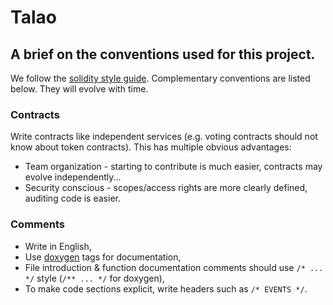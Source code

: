 # Talao #

## A brief on the conventions used for this project. ##
We follow the [solidity style guide](http://solidity.readthedocs.io/en/develop/style-guide.html). Complementary conventions are listed below. They will evolve with time.

### Contracts ###
Write contracts like independent services (e.g. voting contracts should not know about token contracts). This has multiple obvious advantages:
 - Team organization - starting to contribute is much easier, contracts may evolve independently...
 - Security conscious - scopes/access rights are more clearly defined, auditing code is easier.

### Comments ###
 - Write in English,
 - Use [doxygen](https://www.stack.nl/~dimitri/doxygen/manual/index.html) tags for documentation,
 - File introduction & function documentation comments should use `/* ... */` style (`/** ... */` for doxygen),
 - To make code sections explicit, write headers such as `/* EVENTS */`.
